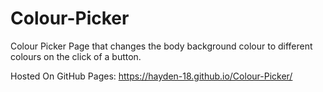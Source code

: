 # Colour-Picker
Colour Picker Page that changes the body background colour to different colours on the click of a button.

Hosted On GitHub Pages: https://hayden-18.github.io/Colour-Picker/

